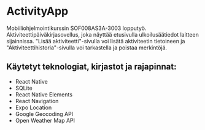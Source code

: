 # ActivityApp
Mobiiliohjelmointikurssin SOF008AS3A-3003 lopputyö. 
Aktiviteettipäiväkirjasovellus, joka näyttää etusivulla ulkoilusäätiedot laitteen sijainnissa. "Lisää aktiviteetti"-sivulla voi lisätä aktiviteetin tietoineen ja "Aktiviteettihistoria"-sivulla voi tarkastella ja poistaa merkintöjä.

## Käytetyt teknologiat, kirjastot ja rajapinnat:
- React Native
- SQLite
- React Native Elements
- React Navigation
- Expo Location
- Google Geocoding API
- Open Weather Map API
